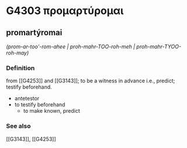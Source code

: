 # G4303 προμαρτύρομαι

## promartýromai

_(prom-ar-too'-rom-ahee | proh-mahr-TOO-roh-meh | proh-mahr-TYOO-roh-may)_

### Definition

from [[G4253]] and [[G3143]]; to be a witness in advance i.e., predict; testify beforehand.

- antetestor
- to testify beforehand
  - to make known, predict

### See also

[[G3143]], [[G4253]]

